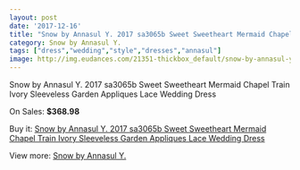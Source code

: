 ```yaml
---
layout: post
date: '2017-12-16'
title: "Snow by Annasul Y. 2017 sa3065b Sweet Sweetheart Mermaid Chapel Train Ivory Sleeveless Garden Appliques Lace Wedding Dress"
category: Snow by Annasul Y.
tags: ["dress","wedding","style","dresses","annasul"]
image: http://img.eudances.com/21351-thickbox_default/snow-by-annasul-y-2017-sa3065b-sweet-sweetheart-mermaid-chapel-train-ivory-sleeveless-garden-appliques-lace-wedding-dress.jpg
---
```

Snow by Annasul Y. 2017 sa3065b Sweet Sweetheart Mermaid Chapel Train Ivory Sleeveless Garden Appliques Lace Wedding Dress

On Sales: **$368.98**
<a href="https://www.eudances.com/en/snow-by-annasul-y-/6512-snow-by-annasul-y-2017-sa3065b-sweet-sweetheart-mermaid-chapel-train-ivory-sleeveless-garden-appliques-lace-wedding-dress.html"><amp-img layout="responsive" width="600" height="600" src="//img.eudances.com/21351-thickbox_default/snow-by-annasul-y-2017-sa3065b-sweet-sweetheart-mermaid-chapel-train-ivory-sleeveless-garden-appliques-lace-wedding-dress.jpg" alt="Snow by Annasul Y. 2017 sa3065b Sweet Sweetheart Mermaid Chapel Train Ivory Sleeveless Garden Appliques Lace Wedding Dress 0" /></a>
<a href="https://www.eudances.com/en/snow-by-annasul-y-/6512-snow-by-annasul-y-2017-sa3065b-sweet-sweetheart-mermaid-chapel-train-ivory-sleeveless-garden-appliques-lace-wedding-dress.html"><amp-img layout="responsive" width="600" height="600" src="//img.eudances.com/21353-thickbox_default/snow-by-annasul-y-2017-sa3065b-sweet-sweetheart-mermaid-chapel-train-ivory-sleeveless-garden-appliques-lace-wedding-dress.jpg" alt="Snow by Annasul Y. 2017 sa3065b Sweet Sweetheart Mermaid Chapel Train Ivory Sleeveless Garden Appliques Lace Wedding Dress 1" /></a>
<a href="https://www.eudances.com/en/snow-by-annasul-y-/6512-snow-by-annasul-y-2017-sa3065b-sweet-sweetheart-mermaid-chapel-train-ivory-sleeveless-garden-appliques-lace-wedding-dress.html"><amp-img layout="responsive" width="600" height="600" src="//img.eudances.com/21352-thickbox_default/snow-by-annasul-y-2017-sa3065b-sweet-sweetheart-mermaid-chapel-train-ivory-sleeveless-garden-appliques-lace-wedding-dress.jpg" alt="Snow by Annasul Y. 2017 sa3065b Sweet Sweetheart Mermaid Chapel Train Ivory Sleeveless Garden Appliques Lace Wedding Dress 2" /></a>

Buy it: [Snow by Annasul Y. 2017 sa3065b Sweet Sweetheart Mermaid Chapel Train Ivory Sleeveless Garden Appliques Lace Wedding Dress](https://www.eudances.com/en/snow-by-annasul-y-/6512-snow-by-annasul-y-2017-sa3065b-sweet-sweetheart-mermaid-chapel-train-ivory-sleeveless-garden-appliques-lace-wedding-dress.html "Snow by Annasul Y. 2017 sa3065b Sweet Sweetheart Mermaid Chapel Train Ivory Sleeveless Garden Appliques Lace Wedding Dress")

View more: [Snow by Annasul Y.](https://www.eudances.com/en/105-snow-by-annasul-y- "Snow by Annasul Y.")